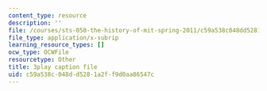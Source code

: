 ```yaml
---
content_type: resource
description: ''
file: /courses/sts-050-the-history-of-mit-spring-2011/c59a538c048dd5281a2ff9d0aa86547c_YKT-vSm4Nxw.srt
file_type: application/x-subrip
learning_resource_types: []
ocw_type: OCWFile
resourcetype: Other
title: 3play caption file
uid: c59a538c-048d-d528-1a2f-f9d0aa86547c
---
```

